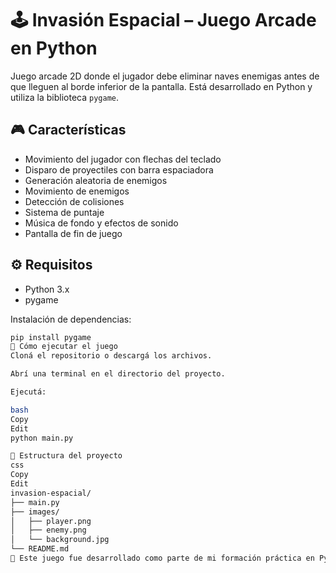 # 🕹️ Invasión Espacial – Juego Arcade en Python

Juego arcade 2D donde el jugador debe eliminar naves enemigas antes de que lleguen al borde inferior de la pantalla. Está desarrollado en Python y utiliza la biblioteca `pygame`.

## 🎮 Características

- Movimiento del jugador con flechas del teclado
- Disparo de proyectiles con barra espaciadora
- Generación aleatoria de enemigos
- Movimiento de enemigos
- Detección de colisiones
- Sistema de puntaje
- Música de fondo y efectos de sonido
- Pantalla de fin de juego

## ⚙️ Requisitos

- Python 3.x
- pygame

Instalación de dependencias:

```bash
pip install pygame
🚀 Cómo ejecutar el juego
Cloná el repositorio o descargá los archivos.

Abrí una terminal en el directorio del proyecto.

Ejecutá:

bash
Copy
Edit
python main.py

📁 Estructura del proyecto
css
Copy
Edit
invasion-espacial/
├── main.py
├── images/
│   ├── player.png
│   ├── enemy.png
│   └── background.jpg
└── README.md
📌 Este juego fue desarrollado como parte de mi formación práctica en Python.

